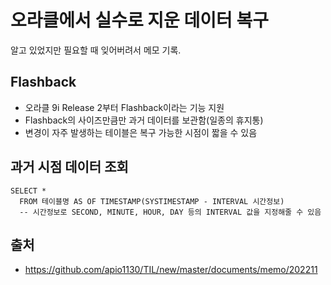 # 오라클에서 실수로 지운 데이터 복구
알고 있었지만 필요할 때 잊어버려서 메모 기록.

## Flashback
- 오라클 9i Release 2부터 Flashback이라는 기능 지원
- Flashback의 사이즈만큼만 과거 데이터를 보관함(일종의 휴지통)
- 변경이 자주 발생하는 테이블은 복구 가능한 시점이 짧을 수 있음

## 과거 시점 데이터 조회
```
SELECT * 
  FROM 테이블명 AS OF TIMESTAMP(SYSTIMESTAMP - INTERVAL 시간정보)
  -- 시간정보로 SECOND, MINUTE, HOUR, DAY 등의 INTERVAL 값을 지정해줄 수 있음
```

## 출처
- https://github.com/apio1130/TIL/new/master/documents/memo/202211
